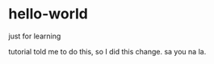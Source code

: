# hello-world
just for learning


tutorial told me to do this, so I did this change. 
sa you na la. 
